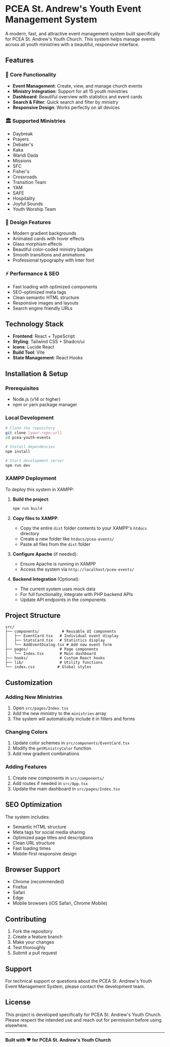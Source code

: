 
# PCEA St. Andrew's Youth Event Management System

A modern, fast, and attractive event management system built specifically for PCEA St. Andrew's Youth Church. This system helps manage events across all youth ministries with a beautiful, responsive interface.

## Features

### 🎯 Core Functionality
- **Event Management**: Create, view, and manage church events
- **Ministry Integration**: Support for all 15 youth ministries
- **Dashboard**: Beautiful overview with statistics and event cards
- **Search & Filter**: Quick search and filter by ministry
- **Responsive Design**: Works perfectly on all devices

### 🏛️ Supported Ministries
- Daybreak
- Prayers
- Debater's
- Kaka
- Waridi Dada
- Missions
- SFC
- Fisher's
- Crossroads
- Transition Team
- YAM
- SAFE
- Hospitality
- Joyful Sounds
- Youth Worship Team

### 🎨 Design Features
- Modern gradient backgrounds
- Animated cards with hover effects
- Glass morphism effects
- Beautiful color-coded ministry badges
- Smooth transitions and animations
- Professional typography with Inter font

### ⚡ Performance & SEO
- Fast loading with optimized components
- SEO-optimized meta tags
- Clean semantic HTML structure
- Responsive images and layouts
- Search engine friendly URLs

## Technology Stack

- **Frontend**: React + TypeScript
- **Styling**: Tailwind CSS + Shadcn/ui
- **Icons**: Lucide React
- **Build Tool**: Vite
- **State Management**: React Hooks

## Installation & Setup

### Prerequisites
- Node.js (v14 or higher)
- npm or yarn package manager

### Local Development
```bash
# Clone the repository
git clone [your-repo-url]
cd pcea-youth-events

# Install dependencies
npm install

# Start development server
npm run dev
```

### XAMPP Deployment
To deploy this system in XAMPP:

1. **Build the project**:
   ```bash
   npm run build
   ```

2. **Copy files to XAMPP**:
   - Copy the entire `dist` folder contents to your XAMPP's `htdocs` directory
   - Create a new folder like `htdocs/pcea-events/`
   - Paste all files from the `dist` folder

3. **Configure Apache** (if needed):
   - Ensure Apache is running in XAMPP
   - Access the system via `http://localhost/pcea-events/`

4. **Backend Integration** (Optional):
   - The current system uses mock data
   - For full functionality, integrate with PHP backend APIs
   - Update API endpoints in the components

## Project Structure

```
src/
├── components/          # Reusable UI components
│   ├── EventCard.tsx   # Individual event display
│   ├── StatsCard.tsx   # Statistics display
│   └── AddEventDialog.tsx # Add new event form
├── pages/              # Page components
│   └── Index.tsx       # Main dashboard
├── hooks/              # Custom React hooks
├── lib/                # Utility functions
└── index.css          # Global styles
```

## Customization

### Adding New Ministries
1. Open `src/pages/Index.tsx`
2. Add the new ministry to the `ministries` array
3. The system will automatically include it in filters and forms

### Changing Colors
1. Update color schemes in `src/components/EventCard.tsx`
2. Modify the `getMinistryColor` function
3. Add new gradient combinations

### Adding Features
1. Create new components in `src/components/`
2. Add routes if needed in `src/App.tsx`
3. Update the main dashboard in `src/pages/Index.tsx`

## SEO Optimization

The system includes:
- Semantic HTML structure
- Meta tags for social media sharing
- Optimized page titles and descriptions
- Clean URL structure
- Fast loading times
- Mobile-first responsive design

## Browser Support

- Chrome (recommended)
- Firefox
- Safari
- Edge
- Mobile browsers (iOS Safari, Chrome Mobile)

## Contributing

1. Fork the repository
2. Create a feature branch
3. Make your changes
4. Test thoroughly
5. Submit a pull request

## Support

For technical support or questions about the PCEA St. Andrew's Youth Event Management System, please contact the development team.

## License

This project is developed specifically for PCEA St. Andrew's Youth Church. Please respect the intended use and reach out for permission before using elsewhere.

---

**Built with ❤️ for PCEA St. Andrew's Youth Church**
